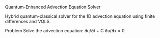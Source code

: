  Quantum-Enhanced Advection Equation Solver

Hybrid quantum-classical solver for the 1D advection equation using finite differences and VQLS.

 Problem
Solve the advection equation:
∂u/∂t + C ∂u/∂x = 0
